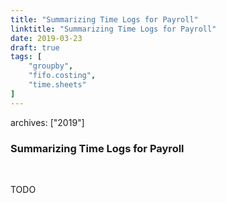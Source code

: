 ```yaml
---
title: "Summarizing Time Logs for Payroll"
linktitle: "Summarizing Time Logs for Payroll"
date: 2019-03-23
draft: true
tags: [
    "groupby",
    "fifo.costing",
    "time.sheets"
]
---
```

archives: ["2019"]
### Summarizing Time Logs for Payroll
<br>

TODO